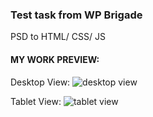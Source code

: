 <h3>Test task from WP Brigade</h3>
PSD to HTML/ CSS/ JS
<br>
<h4>MY WORK PREVIEW:</h4>

Desktop View:
![desktop view](https://github.com/anuum23/adidas/assets/89662862/2bd31702-502d-4297-9b75-964f9b4555b3)

Tablet View:
![tablet view](https://github.com/anuum23/adidas/assets/89662862/3d506a74-7e5d-48ea-a7af-053f39246afb)

